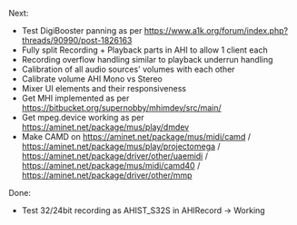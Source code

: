 Next:
- Test DigiBooster panning as per https://www.a1k.org/forum/index.php?threads/90990/post-1826163
- Fully split Recording + Playback parts in AHI to allow 1 client each
- Recording overflow handling similar to playback underrun handling
- Calibration of all audio sources' volumes with each other
- Calibrate volume AHI Mono vs Stereo
- Mixer UI elements and their responsiveness
- Get MHI implemented as per https://bitbucket.org/supernobby/mhimdev/src/main/
- Get mpeg.device working as per https://aminet.net/package/mus/play/dmdev
- Make CAMD on https://aminet.net/package/mus/midi/camd / https://aminet.net/package/mus/play/projectomega / https://aminet.net/package/driver/other/uaemidi / https://aminet.net/package/mus/midi/camd40 / https://aminet.net/package/driver/other/mmp

Done:
- Test 32/24bit recording as AHIST_S32S in AHIRecord -> Working
